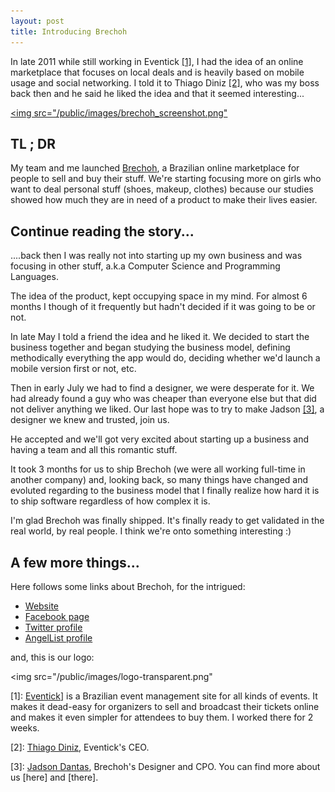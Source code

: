 ```yaml
---
layout: post
title: Introducing Brechoh
---
```


<span class="drops">I</span>n late 2011 while still working in Eventick <a href="#foot-link-1">[1]</a>, I had the idea of an online marketplace that focuses on local deals and is heavily based on mobile usage and social networking. I told it to Thiago Diniz <a href="#foot-link-2">[2]</a>, who was my boss back then and he said he liked the idea and that it seemed interesting...

<a href="http://brechoh.com.br" title="Brechoh"><img src="/public/images/brechoh_screenshot.png"</img></a>

## TL ; DR

My team and me launched [Brechoh], a Brazilian online marketplace for people to sell and buy their stuff. We're starting focusing more on girls who want to deal personal stuff (shoes, makeup, clothes) because our studies showed how much they are in need of a product to make their lives easier.

## Continue reading the story...

....back then I was really not into starting up my own business and was focusing in other stuff, a.k.a Computer Science and Programming Languages.

The idea of the product, kept occupying space in my mind. For almost 6 months I though of it frequently but hadn't decided if it was going to be or not.

In late May I told a friend the idea and he liked it. We decided to start the business together and began studying the business model, defining methodically everything the app would do, deciding whether we'd launch a mobile version first or not, etc.

Then in early July we had to find a designer, we were desperate for it. We had already found a guy who was cheaper than everyone else but that did not deliver anything we liked. Our last hope was to try to make Jadson <a href="#foot-link-2">[3]</a>, a designer we knew and trusted, join us.

He accepted and we'll got very excited about starting up a business and having a team and all this romantic stuff.

It took 3 months for us to ship Brechoh (we were all working full-time in another company) and, looking back, so many things have changed and evoluted regarding to the business model that I finally realize how hard it is to ship software regardless of how complex it is.

I'm glad Brechoh was finally shipped. It's finally ready to get validated in the real world, by real people. I think we're onto something interesting :)

## A few more things...

Here follows some links about Brechoh, for the intrigued:

* [Website]
* [Facebook page]
* [Twitter profile]
* [AngelList profile]

and, this is our logo:

<img src="/public/images/logo-transparent.png"</img>

<p class="foot-link" id="foot-link-1">[1]: <a href="http://eventick.com.br">Eventick</a>] is a Brazilian event management site for all kinds of events. It makes it dead-easy for organizers to sell and broadcast their tickets online and makes it even simpler for attendees to buy them. I worked there for 2 weeks.</p>

<p class="foot-link" id="foot-link-2">[2]: <a href="https://twitter.com/dinizz">Thiago Diniz</a>, Eventick's CEO.</p>

<p class="foot-link" id="foot-link-3">[3]: <a href="https://twitter.com/jadsondantas">Jadson Dantas</a>, Brechoh's Designer and CPO. You can find more about us [here] and [there].</p>

[Brechoh]: http://brechoh.com.br
[Eventick]: http://eventick.com.br
[Thiago Diniz]: http://twitter.com/dinizz
[Jadson Dantas]: http://www.jadsondantas.com/
[here]: http://brechoh.com.br/sobre
[there]: http://brechoh.com.br/contato

[Website]: http://brechoh.com.br
[Facebook page]: https://www.facebook.com/seubrechoh
[Twitter profile]: https://twitter.com/seubrechoh
[AngelList profile]: https://angel.co/brechoh-1


